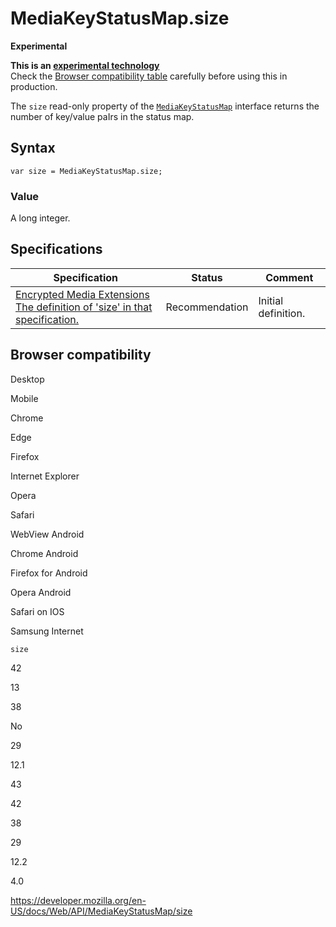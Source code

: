 # MediaKeyStatusMap.size

**Experimental**

**This is an [experimental technology](https://developer.mozilla.org/en-US/docs/MDN/Guidelines/Conventions_definitions#experimental)**  
Check the [Browser compatibility table](#browser_compatibility) carefully before using this in production.

The `size` read-only property of the [`MediaKeyStatusMap`](../mediakeystatusmap) interface returns the number of key/value paIrs in the status map.

## Syntax

    var size = MediaKeyStatusMap.size;

### Value

A long integer.

## Specifications

<table><thead><tr class="header"><th>Specification</th><th>Status</th><th>Comment</th></tr></thead><tbody><tr class="odd"><td><a href="https://w3c.github.io/encrypted-media/#dom-mediakeystatusmap-size">Encrypted Media Extensions<br />
<span class="small">The definition of 'size' in that specification.</span></a></td><td><span class="spec-rec">Recommendation</span></td><td>Initial definition.</td></tr></tbody></table>

## Browser compatibility

Desktop

Mobile

Chrome

Edge

Firefox

Internet Explorer

Opera

Safari

WebView Android

Chrome Android

Firefox for Android

Opera Android

Safari on IOS

Samsung Internet

`size`

42

13

38

No

29

12.1

43

42

38

29

12.2

4.0

<a href="https://developer.mozilla.org/en-US/docs/Web/API/MediaKeyStatusMap/size" class="_attribution-link">https://developer.mozilla.org/en-US/docs/Web/API/MediaKeyStatusMap/size</a>
